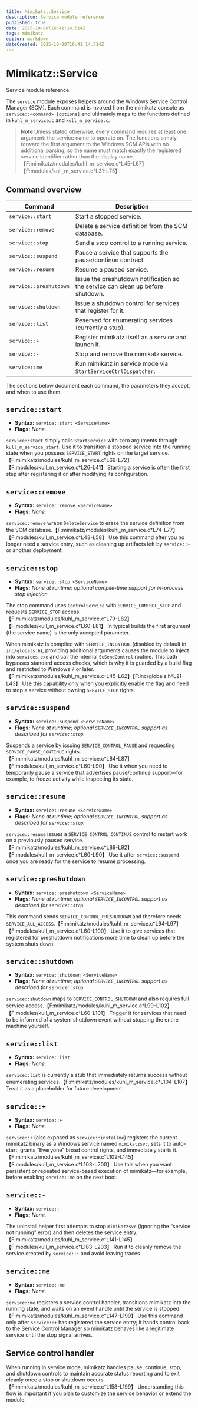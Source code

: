 ```yaml
---
title: Mimikatz::Service
description: Service module reference
published: true
date: 2025-10-08T16:41:14.514Z
tags: mimikatz
editor: markdown
dateCreated: 2025-10-08T16:41:14.514Z
---
```


# Mimikatz::Service

Service module reference

The `service` module exposes helpers around the Windows Service Control Manager (SCM). Each command is invoked from the mimikatz console as `service::<command> [options]` and ultimately maps to the functions defined in `kuhl_m_service.c` and `kull_m_service.c`.

> **Note**
> Unless stated otherwise, every command requires at least one argument: the service name to operate on. The functions simply forward the first argument to the Windows SCM APIs with no additional parsing, so the name must match exactly the registered service identifier rather than the display name.【F:mimikatz/modules/kuhl_m_service.c†L45-L67】【F:modules/kull_m_service.c†L31-L75】

## Command overview

| Command | Description |
| --- | --- |
| `service::start` | Start a stopped service. |
| `service::remove` | Delete a service definition from the SCM database. |
| `service::stop` | Send a stop control to a running service. |
| `service::suspend` | Pause a service that supports the pause/continue contract. |
| `service::resume` | Resume a paused service. |
| `service::preshutdown` | Issue the preshutdown notification so the service can clean up before shutdown. |
| `service::shutdown` | Issue a shutdown control for services that register for it. |
| `service::list` | Reserved for enumerating services (currently a stub). |
| `service::+` | Register mimikatz itself as a service and launch it. |
| `service::-` | Stop and remove the mimikatz service. |
| `service::me` | Run mimikatz in service mode via `StartServiceCtrlDispatcher`. |

The sections below document each command, the parameters they accept, and when to use them.

## `service::start`

* **Syntax:** `service::start <ServiceName>`
* **Flags:** _None._

`service::start` simply calls `StartService` with zero arguments through `kull_m_service_start`. Use it to transition a stopped service into the running state when you possess `SERVICE_START` rights on the target service.【F:mimikatz/modules/kuhl_m_service.c†L69-L72】【F:modules/kull_m_service.c†L26-L41】 Starting a service is often the first step after registering it or after modifying its configuration.

## `service::remove`

* **Syntax:** `service::remove <ServiceName>`
* **Flags:** _None._

`service::remove` wraps `DeleteService` to erase the service definition from the SCM database.【F:mimikatz/modules/kuhl_m_service.c†L74-L77】【F:modules/kull_m_service.c†L43-L58】 Use this command after you no longer need a service entry, such as cleaning up artifacts left by `service::+` or another deployment.

## `service::stop`

* **Syntax:** `service::stop <ServiceName>`
* **Flags:** _None at runtime; optional compile-time support for in-process stop injection._

The stop command uses `ControlService` with `SERVICE_CONTROL_STOP` and requests `SERVICE_STOP` access.【F:mimikatz/modules/kuhl_m_service.c†L79-L82】【F:modules/kull_m_service.c†L60-L81】 In typical builds the first argument (the service name) is the only accepted parameter.

When mimikatz is compiled with `SERVICE_INCONTROL` (disabled by default in `inc/globals.h`), providing additional arguments causes the module to inject into `services.exe` and call the internal `ScSendControl` routine. This path bypasses standard access checks, which is why it is guarded by a build flag and restricted to Windows 7 or later.【F:mimikatz/modules/kuhl_m_service.c†L45-L62】【F:inc/globals.h†L21-L43】 Use this capability only when you explicitly enable the flag and need to stop a service without owning `SERVICE_STOP` rights.

## `service::suspend`

* **Syntax:** `service::suspend <ServiceName>`
* **Flags:** _None at runtime; optional `SERVICE_INCONTROL` support as described for `service::stop`._

Suspends a service by issuing `SERVICE_CONTROL_PAUSE` and requesting `SERVICE_PAUSE_CONTINUE` rights.【F:mimikatz/modules/kuhl_m_service.c†L84-L87】【F:modules/kull_m_service.c†L60-L90】 Use it when you need to temporarily pause a service that advertises pause/continue support—for example, to freeze activity while inspecting its state.

## `service::resume`

* **Syntax:** `service::resume <ServiceName>`
* **Flags:** _None at runtime; optional `SERVICE_INCONTROL` support as described for `service::stop`._

`service::resume` issues a `SERVICE_CONTROL_CONTINUE` control to restart work on a previously paused service.【F:mimikatz/modules/kuhl_m_service.c†L89-L92】【F:modules/kull_m_service.c†L60-L90】 Use it after `service::suspend` once you are ready for the service to resume processing.

## `service::preshutdown`

* **Syntax:** `service::preshutdown <ServiceName>`
* **Flags:** _None at runtime; optional `SERVICE_INCONTROL` support as described for `service::stop`._

This command sends `SERVICE_CONTROL_PRESHUTDOWN` and therefore needs `SERVICE_ALL_ACCESS`.【F:mimikatz/modules/kuhl_m_service.c†L94-L97】【F:modules/kull_m_service.c†L60-L100】 Use it to give services that registered for preshutdown notifications more time to clean up before the system shuts down.

## `service::shutdown`

* **Syntax:** `service::shutdown <ServiceName>`
* **Flags:** _None at runtime; optional `SERVICE_INCONTROL` support as described for `service::stop`._

`service::shutdown` maps to `SERVICE_CONTROL_SHUTDOWN` and also requires full service access.【F:mimikatz/modules/kuhl_m_service.c†L99-L102】【F:modules/kull_m_service.c†L60-L101】 Trigger it for services that need to be informed of a system shutdown event without stopping the entire machine yourself.

## `service::list`

* **Syntax:** `service::list`
* **Flags:** _None._

`service::list` is currently a stub that immediately returns success without enumerating services.【F:mimikatz/modules/kuhl_m_service.c†L104-L107】 Treat it as a placeholder for future development.

## `service::+`

* **Syntax:** `service::+`
* **Flags:** _None._

`service::+` (also exposed as `service::installme`) registers the current mimikatz binary as a Windows service named `mimikatzsvc`, sets it to auto-start, grants “Everyone” broad control rights, and immediately starts it.【F:mimikatz/modules/kuhl_m_service.c†L109-L145】【F:modules/kull_m_service.c†L103-L200】 Use this when you want persistent or repeated service-based execution of mimikatz—for example, before enabling `service::me` on the next boot.

## `service::-`

* **Syntax:** `service::-`
* **Flags:** _None._

The uninstall helper first attempts to stop `mimikatzsvc` (ignoring the “service not running” error) and then deletes the service entry.【F:mimikatz/modules/kuhl_m_service.c†L141-L145】【F:modules/kull_m_service.c†L183-L203】 Run it to cleanly remove the service created by `service::+` and avoid leaving traces.

## `service::me`

* **Syntax:** `service::me`
* **Flags:** _None._

`service::me` registers a service control handler, transitions mimikatz into the running state, and waits on an event handle until the service is stopped.【F:mimikatz/modules/kuhl_m_service.c†L147-L199】 Use this command only after `service::+` has registered the service entry; it hands control back to the Service Control Manager so mimikatz behaves like a legitimate service until the stop signal arrives.

## Service control handler

When running in service mode, mimikatz handles pause, continue, stop, and shutdown controls to maintain accurate status reporting and to exit cleanly once a stop or shutdown occurs.【F:mimikatz/modules/kuhl_m_service.c†L158-L199】 Understanding this flow is important if you plan to customize the service behavior or extend the module.

